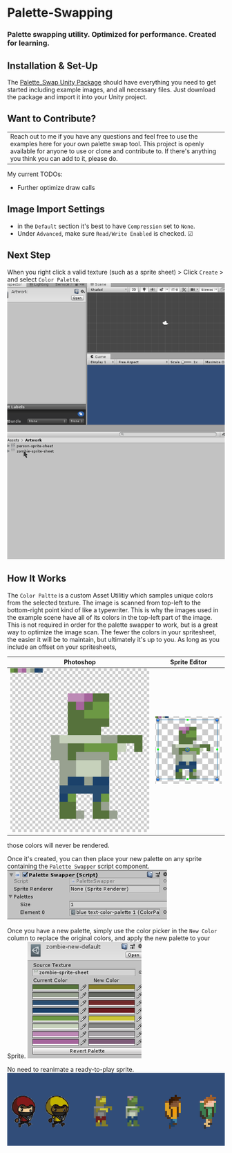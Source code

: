 # Palette-Swapping
### Palette swapping utility. Optimized for performance. Created for learning.

## Installation & Set-Up
The [Palette_Swap Unity Package](https://github.com/emanisgrand/Palette-Swapping/tree/master/Builds) should have everything you need to get started including example images, and all necessary files. Just download the package and import it into your Unity project.


## Want to Contribute?
<table>
  <tr>
    <td>
       Reach out to me if you have any questions and feel free to use the examples here for your own palette swap tool. 
      This project is openly available for anyone to use or clone and contribute to. If there's anything you think you can add to it, please do.   
</td>
 </tr>
</table>

My current TODOs:
- Further optimize draw calls

## Image Import Settings
- in the `Default` section it's best to have `Compression` set to `None`.  
- Under `Advanced`, make sure `Read/Write Enabled` is checked. ☑ 

## Next Step
When you right click a valid texture (such as a sprite sheet) > Click `Create` > and select `Color Palette`.
![img](https://github.com/emanisgrand/Palette-Swapping/blob/master/README/Create%20a%20new%20scriptable%20obj.gif)

## How It Works
The `Color Paltte` is a custom Asset Utilitiy which samples unique colors from the selected texture. The image is scanned from top-left to the bottom-right point kind of like a typewriter. This is why the images used in the example scene have all of its colors in the top-left part of the image. This is not required in order for the palette swapper to work, but is a great way to optimize the image scan. The fewer the colors in your spritesheet, the easier it will be to maintain, but ultimately it's up to you. As long as you include an offset on your spritesheets, 

| Photoshop            |  Sprite Editor |
:-------------------------:|:-------------------------:
![](https://github.com/emanisgrand/Palette-Swapping/blob/master/README/zombie-samples.PNG)  |  ![](https://github.com/emanisgrand/Palette-Swapping/blob/master/README/Zombie-sample%20from%20sprite%20editor.PNG)

those colors will never be rendered. 

Once it's created, you can then place your new palette on any sprite containing the `Palette Swapper` script component.  
![img](https://github.com/emanisgrand/Palette-Swapping/blob/master/README/palette-swap-script.PNG)


Once you have a new palette, simply use the color picker in the `New Color` column to replace the original colors, and apply the new palette to your Sprite. 
![](https://github.com/emanisgrand/Palette-Swapping/blob/master/README/palette-util.PNG)

No need to reanimate a ready-to-play sprite. 
![](https://github.com/emanisgrand/Palette-Swapping/blob/master/README/image_2.gif)
